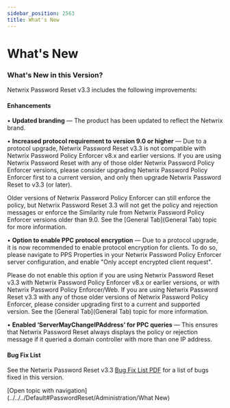 ```yaml
---
sidebar_position: 2563
title: What's New
---
```


# What's New

### What's New in this Version?

Netwrix Password Reset v3.3 includes the following improvements:

#### Enhancements

• **Updated branding** — The product has been updated to reflect the Netwrix brand.

• **Increased protocol requirement to version 9.0 or higher** — Due to a protocol upgrade, Netwrix Password Reset v3.3 is not compatible with Netwrix Password Policy Enforcer v8.x and earlier versions. If you are using Netwrix Password Reset with any of those older Netwrix Password Policy Enforcer versions, please consider upgrading Netwrix Password Policy Enforcer first to a current version, and only then upgrade Netwrix Password Reset to v3.3 (or later).

Older versions of Netwrix Password Policy Enforcer can still enforce the policy, but Netwrix Password Reset 3.3 will not get the policy and rejection messages or enforce the Similarity rule from Netwrix Password Policy Enforcer versions older than 9.0. See the [General Tab](General Tab) topic for more information.

• **Option to enable PPC protocol encryption** — Due to a protocol upgrade, it is now recommended to enable protocol encryption for clients. To do so, please navigate to PPS Properties in your Netwrix Password Policy Enforcer server configuration, and enable "Only accept encrypted client request".

Please do not enable this option if you are using Netwrix Password Reset v3.3 with Netwrix Password Policy Enforcer v8.x or earlier versions, or with Netwrix Password Policy Enforcer/Web. If you are using Netwrix Password Reset v3.3 with any of those older versions of Netwrix Password Policy Enforcer, please consider upgrading first to a current and supported version. See the [General Tab](General Tab) topic for more information.

• **Enabled ‘ServerMayChangeIPAddress’ for PPC queries** — This ensures that Netwrix Password Reset always displays the policy or rejection message if it queried a domain controller with more than one IP address.

#### Bug Fix List

See the Netwrix Password Reset v3.3 [Bug Fix List PDF](https://helpcenter.netwrix.com/bundle/PasswordReset_3.3_ReleaseNotes/resource/Netwrix_PasswordReset_3.3_BugFixList.pdf "Bug Fix List PDF") for a list of bugs fixed in this version.

[Open topic with navigation](../../../Default#PasswordReset/Administration/What New)